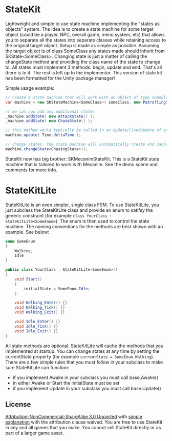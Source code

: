 StateKit
====

Lightweight and simple to use state machine implementing the "states as objects" system. The idea is to create a state machine for some target object (could be a player, NPC, overall game, menu system, etc) that allows you to separate all the states into separate classes while retaining access to the original target object. Setup is made as simple as
possible. Assuming the target object is of class SomeClass any states made should inherit from SKState&lt;SomeClass>. Changing state is just a matter of calling the changeState method and providing the class name of the state to change to. All states must implement 3 methods: begin, update and end. That's all there is to it. The rest is left up to the implementor. This version of state kit has been formatted for the Unity package manager!

Simple usage example:

``` csharp
// create a state machine that will work with an object of type SomeClass as the focus with an initial state of PatrollingState
var machine = new SKStateMachine<SomeClass>( someClass, new PatrollingState() );

// we can now add any additional states
_machine.addState( new AttackState() );
_machine.addState( new ChaseState() );

// this method would typically be called in an Update/FixedUpdate of an object
machine.update( Time.deltaTime );

// change states. the state machine will automatically create and cache an instance of the class (in this case ChasingState)
machine.changeState<ChasingState>();
```


StateKit now has big brother: SKMecanimStateKit. This is a StateKit state machine that is tailored to work with Mecanim. See the demo scene and comments for more info.



StateKitLite
====

StateKitLite is an even simpler, single class FSM. To use StateKitLite, you just subclass the StateKitLite class and provide an enum to satifsy the generic constraint (for example `class YourClass : StateKitLite<SomeEnum>`). The enum is then used to control the state machine. The naming conventions for the methods are best shown with an example. See below:

``` csharp
enum SomeEnum
{
	Walking,
	Idle
}

public class YourClass : StateKitLite<SomeEnum>()
{
	void Start()
	{
		initialState = SomeEnum.Idle;
	}

	void Walking_Enter() {}
	void Walking_Tick() {}
	void Walking_Exit() {}

	void Idle_Enter() {}
	void Idle_Tick() {}
	void Idle_Exit() {}
}
```


All state methods are optional. StateKitLite will cache the methods that you implemented at startup. You can change states at any time by setting the currentState property (for example `currentState = SomeEnum.Walking`). There are a few simple rules that you must follow in your subclass to make sure StateKitLite can function:

- if you implement Awake in your subclass you must call base.Awake()
- in either Awake or Start the initialState must be set
- if you implement Update in your subclass you must call base.Update()



License
-----

[Attribution-NonCommercial-ShareAlike 3.0 Unported](http://creativecommons.org/licenses/by-nc-sa/3.0/legalcode) with [simple explanation](http://creativecommons.org/licenses/by-nc-sa/3.0/deed.en_US) with the attribution clause waived. You are free to use StateKit in any and all games that you make. You cannot sell StateKit directly or as part of a larger game asset.
